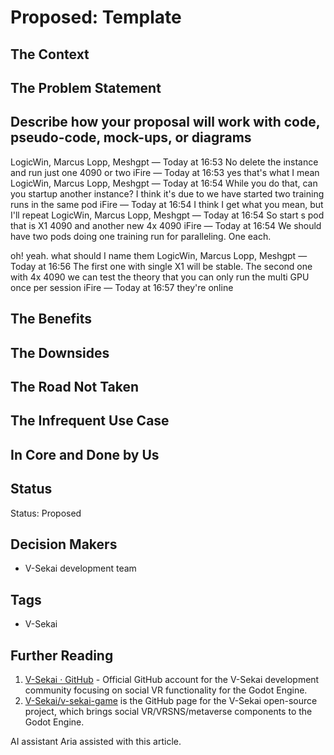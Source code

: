 # Proposed: Template

## The Context

## The Problem Statement

## Describe how your proposal will work with code, pseudo-code, mock-ups, or diagrams

LogicWin, Marcus Lopp, Meshgpt — Today at 16:53
No delete the instance and run just one 4090 or two
iFire — Today at 16:53
yes that's what I mean
LogicWin, Marcus Lopp, Meshgpt — Today at 16:54
While you do that, can you startup another instance? I think it's due to we have started two training runs in the same pod
iFire — Today at 16:54
I think I get what you mean, but I'll repeat
LogicWin, Marcus Lopp, Meshgpt — Today at 16:54
So start s pod that is X1 4090 and another new 4x 4090
iFire — Today at 16:54
We should have two pods doing one training run for paralleling. One each.
 
oh!
yeah.
what should I name them
LogicWin, Marcus Lopp, Meshgpt — Today at 16:56
The first one with single X1 will be stable. The second one with 4x 4090 we can test the theory that you can only run the multi GPU once per session
iFire — Today at 16:57
they're online


## The Benefits

## The Downsides

## The Road Not Taken

## The Infrequent Use Case

## In Core and Done by Us

## Status

Status: Proposed <!-- Draft | Proposed | Rejected | Accepted | Deprecated | Superseded by -->

## Decision Makers

- V-Sekai development team

## Tags

- V-Sekai

## Further Reading

1. [V-Sekai · GitHub](https://github.com/v-sekai) - Official GitHub account for the V-Sekai development community focusing on social VR functionality for the Godot Engine.
2. [V-Sekai/v-sekai-game](https://github.com/v-sekai/v-sekai-game) is the GitHub page for the V-Sekai open-source project, which brings social VR/VRSNS/metaverse components to the Godot Engine.

AI assistant Aria assisted with this article.